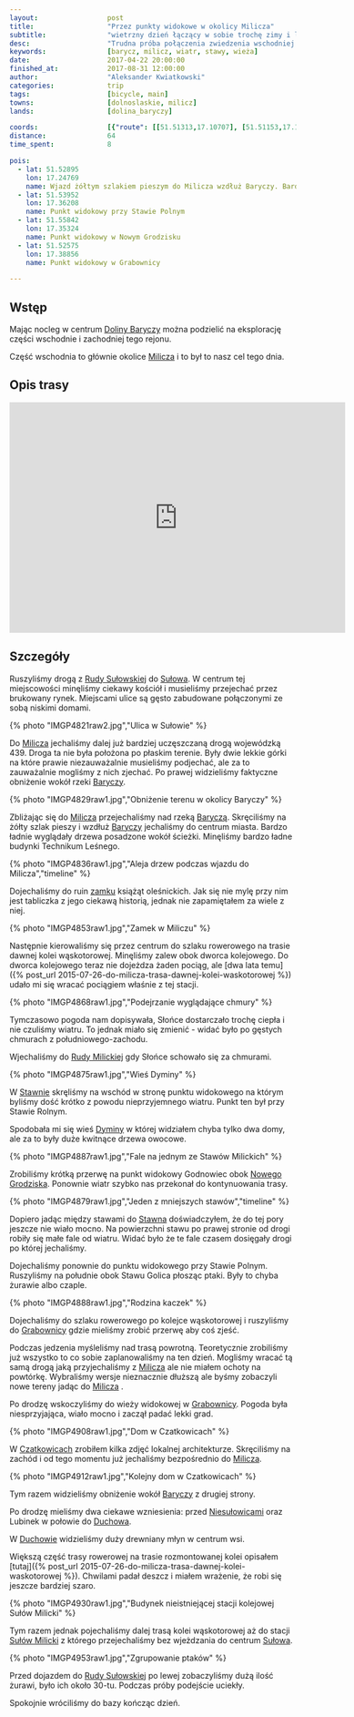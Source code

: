 ```yaml
---
layout:                 post
title:                  "Przez punkty widokowe w okolicy Milicza"
subtitle:               "wietrzny dzień łączący w sobie trochę zimy i lata"
desc:                   "Trudna próba połączenia zwiedzenia wschodniej części Doliny Baryczy rowerem jak i obserwację ptaków."
keywords:               [barycz, milicz, wiatr, stawy, wieża]
date:                   2017-04-22 20:00:00
finished_at:            2017-08-31 12:00:00
author:                 "Aleksander Kwiatkowski"
categories:             trip
tags:                   [bicycle, main]
towns:                  [dolnoslaskie, milicz]
lands:                  [dolina_baryczy]

coords:                 [{"route": [[51.51313,17.10707], [51.51153,17.11291], [51.51367,17.12286], [51.50846,17.13896], [51.50304,17.16801], [51.49914,17.16750], [51.50499,17.19728], [51.51479,17.21565], [51.53022,17.23659], [51.52822,17.25732], [51.52980,17.26101], [51.53054,17.27302], [51.52814,17.27792], [51.52659,17.29285], [51.53198,17.30624], [51.53233,17.31431], [51.52822,17.33023], [51.52985,17.33894], [51.53759,17.34538], [51.53933,17.36349], [51.55144,17.36748], [51.55230,17.36031], [51.55841,17.35752], [51.55870,17.35362], [51.55830,17.35757], [51.55064,17.35637], [51.53762,17.34568], [51.53935,17.36353], [51.53249,17.36263], [51.53206,17.37581], [51.52512,17.38581], [51.52552,17.38834], [51.52451,17.38392], [51.51238,17.38435], [51.51356,17.35504], [51.51599,17.34182], [51.51823,17.34010], [51.51783,17.32010], [51.52472,17.30688], [51.52699,17.29440], [51.52640,17.29242], [51.52320,17.29294], [51.51853,17.27088], [51.50966,17.26865], [51.50047,17.25800], [51.49075,17.24487], [51.48594,17.23680], [51.48329,17.23672], [51.47677,17.21659], [51.48003,17.20166], [51.48762,17.18822], [51.48519,17.17677], [51.48922,17.16428], [51.49446,17.16569], [51.49443,17.15659], [51.50392,17.16217]], "type": "bicycle"}]
distance:               64
time_spent:             8

pois:
  - lat: 51.52895
    lon: 17.24769
    name: Wjazd żółtym szlakiem pieszym do Milicza wzdłuż Baryczy. Bardzo ładna ścieżka.
  - lat: 51.53952
    lon: 17.36208
    name: Punkt widokowy przy Stawie Polnym
  - lat: 51.55842
    lon: 17.35324
    name: Punkt widokowy w Nowym Grodzisku
  - lat: 51.52575
    lon: 17.38856
    name: Punkt widokowy w Grabownicy

---
```


[wiki-dolina-baryczy]: https://pl.wikipedia.org/wiki/Park_Krajobrazowy_Dolina_Baryczy
[wiki-milicz]: https://pl.wikipedia.org/wiki/Milicz
[wiki-ruda-sulowska]: https://pl.wikipedia.org/wiki/Ruda_Su%C5%82owska
[wiki-sulow]: https://pl.wikipedia.org/wiki/Su%C5%82%C3%B3w_(wie%C5%9B_w_wojew%C3%B3dztwie_dolno%C5%9Bl%C4%85skim)
[wiki-barycz]: https://pl.wikipedia.org/wiki/Barycz_(rzeka)
[wiki-ruda-milicka]: https://pl.wikipedia.org/wiki/Ruda_Milicka
[wiki-stawno]: https://pl.wikipedia.org/wiki/Stawno_(wojew%C3%B3dztwo_dolno%C5%9Bl%C4%85skie)
[wiki-nowe-grodzisko]: https://pl.wikipedia.org/wiki/Nowe_Grodzisko
[wiki-grabownica]: https://pl.wikipedia.org/wiki/Grabownica_(gmina_Milicz)
[wiki-czatkowice]: https://pl.wikipedia.org/wiki/Czatkowice_(wojew%C3%B3dztwo_dolno%C5%9Bl%C4%85skie)
[wiki-niesulowice]: https://pl.wikipedia.org/wiki/Niesu%C5%82owice_(wojew%C3%B3dztwo_dolno%C5%9Bl%C4%85skie)
[wiki-duchowo]: https://pl.wikipedia.org/wiki/Duchowo
[wiki-sulow-milicki]: https://pl.wikipedia.org/wiki/Su%C5%82%C3%B3w_Milicki
[wiki-zamek-milicz]: https://pl.wikipedia.org/wiki/Zamek_w_Miliczu
[wiki-dyminy]: https://pl.wikipedia.org/wiki/Dyminy_(wojew%C3%B3dztwo_dolno%C5%9Bl%C4%85skie)


Wstęp
-----

Mając nocleg w centrum [Doliny Baryczy][wiki-dolina-baryczy] można
podzielić na eksplorację części wschodnie i zachodniej tego rejonu.

Część wschodnia to głównie okolice [Milicza][wiki-milicz] i to był to nasz cel
tego dnia.

Opis trasy
----------

<iframe height='405' width='590' frameborder='0' allowtransparency='true' scrolling='no' src='https://www.strava.com/activities/953297598/embed/8f28fd04ac1a08898de92e8bb9828231e351e826'></iframe>

Szczegóły
---------

Ruszyliśmy drogą z [Rudy Sułowskiej][wiki-ruda-sulowska] do
[Sułowa][wiki-sulow]. W centrum tej miejscowości minęliśmy ciekawy kościół
i musieliśmy przejechać przez brukowany rynek.
Miejscami ulice są gęsto zabudowane połączonymi ze sobą niskimi domami.

{% photo "IMGP4821raw2.jpg","Ulica w Sułowie" %}

Do [Milicza][wiki-milicz] jechaliśmy dalej już bardziej uczęszczaną drogą
wojewódzką 439.
Droga ta nie była położona po płaskim terenie.
Były dwie lekkie górki na które prawie
niezauważalnie musieliśmy podjechać, ale za to zauważalnie mogliśmy
z nich zjechać.
Po prawej widzieliśmy faktyczne obniżenie wokół rzeki [Baryczy][wiki-barycz].

{% photo "IMGP4829raw1.jpg","Obniżenie terenu w okolicy Baryczy" %}

Zbliżając się do [Milicza][wiki-milicz] przejechaliśmy nad rzeką
[Baryczą][wiki-barycz]. Skręciliśmy na żółty szlak pieszy i wzdłuż
[Baryczy][wiki-barycz] jechaliśmy do centrum miasta.
Bardzo ładnie wyglądały drzewa posadzone wokół ścieżki.
Minęliśmy bardzo ładne budynki Technikum Leśnego.

{% photo "IMGP4836raw1.jpg","Aleja drzew podczas wjazdu do Milicza","timeline" %}

Dojechaliśmy do ruin [zamku][wiki-zamek-milicz] książąt oleśnickich.
Jak się nie mylę przy nim jest tabliczka z jego ciekawą historią, jednak nie
zapamiętałem za wiele z niej.

{% photo "IMGP4853raw1.jpg","Zamek w Miliczu" %}

Następnie kierowaliśmy się przez centrum do szlaku rowerowego na trasie dawnej
kolei wąskotorowej. Minęliśmy zalew obok dworca kolejowego.
Do dworca kolejowego teraz nie dojeżdza żaden pociąg, ale
[dwa lata temu]({% post_url 2015-07-26-do-milicza-trasa-dawnej-kolei-waskotorowej %})
udało mi się wracać pociągiem właśnie z tej stacji.

{% photo "IMGP4868raw1.jpg","Podejrzanie wyglądające chmury" %}

Tymczasowo pogoda nam dopisywała, Słońce dostarczało trochę ciepła i nie
czuliśmy wiatru. To jednak miało się zmienić - widać było po gęstych chmurach
z południowego-zachodu.

Wjechaliśmy do [Rudy Milickiej][wiki-ruda-milicka] gdy Słońce schowało się
za chmurami.

{% photo "IMGP4875raw1.jpg","Wieś Dyminy" %}

W [Stawnie][wiki-stawno] skręliśmy na wschód w stronę punktu widokowego
na którym byliśmy dość krótko z powodu nieprzyjemnego wiatru.
Punkt ten był przy Stawie Rolnym.

Spodobała mi się wieś [Dyminy][wiki-dyminy] w której widziałem chyba tylko dwa domy,
ale za to były duże kwitnące drzewa owocowe.

<!--
Na północ od Dymin widzieliśmy jakiś budynek. Zaciekawił mnie i
zrobiłem mu zdjęcie.
-->

{% photo "IMGP4887raw1.jpg","Fale na jednym ze Stawów Milickich" %}

Zrobiliśmy krótką przerwę na punkt widokowy Godnowiec
obok [Nowego Grodziska][wiki-nowe-grodzisko].
Ponownie wiatr szybko nas przekonał do kontynuowania trasy.

{% photo "IMGP4879raw1.jpg","Jeden z mniejszych stawów","timeline" %}

Dopiero jadąc między stawami do [Stawna][wiki-stawno] doświadczyłem,
że do tej pory jeszcze nie wiało mocno. Na powierzchni stawu po prawej stronie
od drogi robiły się małe fale od wiatru. Widać było że te fale czasem
dosięgały drogi po której jechaliśmy.

Dojechaliśmy ponownie do punktu widokowego przy Stawie Polnym.
Ruszyliśmy na południe obok Stawu Golica płosząc ptaki. Były
to chyba żurawie albo czaple.

{% photo "IMGP4888raw1.jpg","Rodzina kaczek" %}

Dojechaliśmy do szlaku rowerowego po kolejce wąskotorowej i ruszyliśmy do
[Grabownicy][wiki-grabownica] gdzie mieliśmy zrobić przerwę aby coś zjeść.

Podczas jedzenia myśleliśmy nad trasą powrotną. Teoretycznie zrobiliśmy już
wszystko to co sobie zaplanowaliśmy na ten dzień.
Mogliśmy wracać tą samą drogą jaką przyjechaliśmy z
[Milicza][wiki-milicz] ale nie miałem ochoty na powtórkę.
Wybraliśmy wersje nieznacznie dłuższą ale
byśmy zobaczyli nowe tereny jadąc do [Milicza][wiki-milicz] .

Po drodzę wskoczyliśmy do wieży widokowej w [Grabownicy][wiki-grabownica].
Pogoda była niesprzyjająca, wiało mocno i zaczął padać lekki grad.

{% photo "IMGP4908raw1.jpg","Dom w Czatkowicach" %}

W [Czatkowicach][wiki-czatkowice] zrobiłem kilka zdjęć lokalnej architekturze.
Skręciliśmy na zachód i od tego momentu już jechaliśmy bezpośrednio
do [Milicza][wiki-milicz].

{% photo "IMGP4912raw1.jpg","Kolejny dom w Czatkowicach" %}

Tym razem widzieliśmy obniżenie wokół [Baryczy][wiki-barycz] z drugiej strony.

Po drodzę mieliśmy dwa ciekawe wzniesienia: przed
[Niesułowicami][wiki-niesulowice] oraz Lubinek w połowie do [Duchowa][wiki-duchowo].

W [Duchowie][wiki-duchowo] widzieliśmy duży drewniany młyn w centrum wsi.

Większą część trasy rowerowej na trasie rozmontowanej kolei
opisałem [tutaj]({% post_url 2015-07-26-do-milicza-trasa-dawnej-kolei-waskotorowej %}).
Chwilami padał deszcz i miałem wrażenie, że robi się jeszcze bardziej
szaro.

{% photo "IMGP4930raw1.jpg","Budynek nieistniejącej stacji kolejowej Sułów Milicki" %}

Tym razem jednak pojechaliśmy dalej trasą kolei wąskotorowej aż do stacji
[Sułów Milicki][wiki-sulow-milicki] z którego przejechaliśmy
bez wjeżdzania do centrum [Sułowa][wiki-sulow].

{% photo "IMGP4953raw1.jpg","Zgrupowanie ptaków" %}

Przed dojazdem do [Rudy Sułowskiej][wiki-ruda-sulowska] po lewej zobaczyliśmy
dużą ilość żurawi, było ich około 30-tu. Podczas próby podejście uciekły.

Spokojnie wróciliśmy do bazy kończąc dzień.
